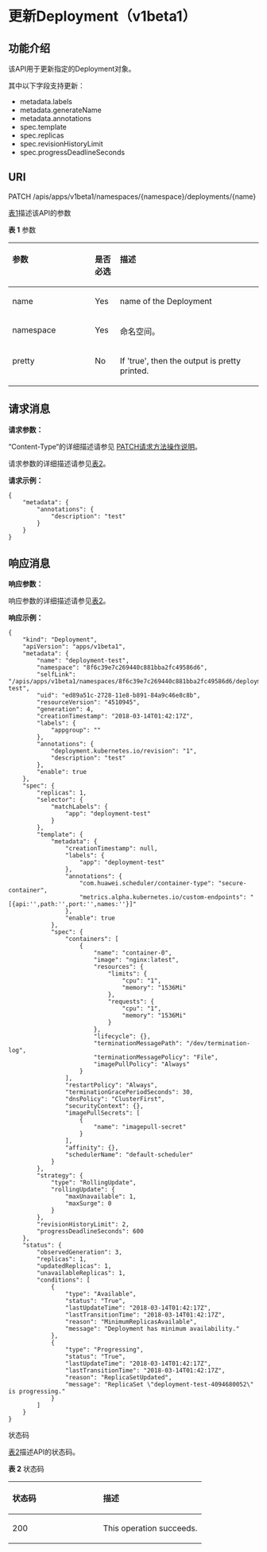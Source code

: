 # 更新Deployment（v1beta1）<a name="cci_02_0033"></a>

## 功能介绍<a name="zh-cn_topic_0083864912_section172959268501"></a>

该API用于更新指定的Deployment对象。

其中以下字段支持更新：

-   metadata.labels
-   metadata.generateName
-   metadata.annotations
-   spec.template
-   spec.replicas
-   spec.revisionHistoryLimit
-   spec.progressDeadlineSeconds

## URI<a name="zh-cn_topic_0083864912_section1524832914503"></a>

PATCH /apis/apps/v1beta1/namespaces/\{namespace\}/deployments/\{name\}

[表1](#zh-cn_topic_0083864912_table14970324122818)描述该API的参数

**表 1**  参数

<a name="zh-cn_topic_0083864912_table14970324122818"></a>
<table><thead align="left"><tr id="zh-cn_topic_0083864912_row0971162417289"><th class="cellrowborder" valign="top" width="33%" id="mcps1.2.4.1.1"><p id="zh-cn_topic_0083864912_zh-cn_topic_0079616860_zh-cn_topic_0079614957_p54329699"><a name="zh-cn_topic_0083864912_zh-cn_topic_0079616860_zh-cn_topic_0079614957_p54329699"></a><a name="zh-cn_topic_0083864912_zh-cn_topic_0079616860_zh-cn_topic_0079614957_p54329699"></a>参数</p>
</th>
<th class="cellrowborder" valign="top" width="10%" id="mcps1.2.4.1.2"><p id="zh-cn_topic_0083864912_p6151164282819"><a name="zh-cn_topic_0083864912_p6151164282819"></a><a name="zh-cn_topic_0083864912_p6151164282819"></a>是否必选</p>
</th>
<th class="cellrowborder" valign="top" width="56.99999999999999%" id="mcps1.2.4.1.3"><p id="zh-cn_topic_0083864912_p21518421288"><a name="zh-cn_topic_0083864912_p21518421288"></a><a name="zh-cn_topic_0083864912_p21518421288"></a>描述</p>
</th>
</tr>
</thead>
<tbody><tr id="zh-cn_topic_0083864912_row83198295289"><td class="cellrowborder" valign="top" width="33%" headers="mcps1.2.4.1.1 "><p id="zh-cn_topic_0083864912_p153191729102818"><a name="zh-cn_topic_0083864912_p153191729102818"></a><a name="zh-cn_topic_0083864912_p153191729102818"></a>name</p>
</td>
<td class="cellrowborder" valign="top" width="10%" headers="mcps1.2.4.1.2 "><p id="zh-cn_topic_0083864912_p63193293289"><a name="zh-cn_topic_0083864912_p63193293289"></a><a name="zh-cn_topic_0083864912_p63193293289"></a>Yes</p>
</td>
<td class="cellrowborder" valign="top" width="56.99999999999999%" headers="mcps1.2.4.1.3 "><p id="zh-cn_topic_0083864912_p231992915285"><a name="zh-cn_topic_0083864912_p231992915285"></a><a name="zh-cn_topic_0083864912_p231992915285"></a>name of the Deployment</p>
</td>
</tr>
<tr id="zh-cn_topic_0083864912_row6971102432818"><td class="cellrowborder" valign="top" width="33%" headers="mcps1.2.4.1.1 "><p id="zh-cn_topic_0083864912_p397172413282"><a name="zh-cn_topic_0083864912_p397172413282"></a><a name="zh-cn_topic_0083864912_p397172413282"></a>namespace</p>
</td>
<td class="cellrowborder" valign="top" width="10%" headers="mcps1.2.4.1.2 "><p id="zh-cn_topic_0083864912_p14971824142810"><a name="zh-cn_topic_0083864912_p14971824142810"></a><a name="zh-cn_topic_0083864912_p14971824142810"></a>Yes</p>
</td>
<td class="cellrowborder" valign="top" width="56.99999999999999%" headers="mcps1.2.4.1.3 "><p id="zh-cn_topic_0079615000_p8332925"><a name="zh-cn_topic_0079615000_p8332925"></a><a name="zh-cn_topic_0079615000_p8332925"></a>命名空间。</p>
</td>
</tr>
<tr id="zh-cn_topic_0083864912_row11971122412819"><td class="cellrowborder" valign="top" width="33%" headers="mcps1.2.4.1.1 "><p id="zh-cn_topic_0083864912_p1597142412282"><a name="zh-cn_topic_0083864912_p1597142412282"></a><a name="zh-cn_topic_0083864912_p1597142412282"></a>pretty</p>
</td>
<td class="cellrowborder" valign="top" width="10%" headers="mcps1.2.4.1.2 "><p id="zh-cn_topic_0083864912_p497132410288"><a name="zh-cn_topic_0083864912_p497132410288"></a><a name="zh-cn_topic_0083864912_p497132410288"></a>No</p>
</td>
<td class="cellrowborder" valign="top" width="56.99999999999999%" headers="mcps1.2.4.1.3 "><p id="zh-cn_topic_0083864912_p1597132420289"><a name="zh-cn_topic_0083864912_p1597132420289"></a><a name="zh-cn_topic_0083864912_p1597132420289"></a>If 'true', then the output is pretty printed.</p>
</td>
</tr>
</tbody>
</table>

## 请求消息<a name="zh-cn_topic_0083864912_section1244125315509"></a>

**请求参数：**

“Content-Type“的详细描述请参见 [PATCH请求方法操作说明](PATCH请求方法操作说明.md)。

请求参数的详细描述请参见[表2](创建Deployment（v1beta1）.md#zh-cn_topic_0083864910_table12862324102610)。

**请求示例：**

```
{
    "metadata": {
        "annotations": {
            "description": "test"
        }
    }
}
```

## 响应消息<a name="zh-cn_topic_0083864912_section59181834162920"></a>

**响应参数：**

响应参数的详细描述请参见[表2](创建Deployment（v1beta1）.md#zh-cn_topic_0083864910_table12862324102610)。

**响应示例：**

```
{
    "kind": "Deployment", 
    "apiVersion": "apps/v1beta1", 
    "metadata": {
        "name": "deployment-test", 
        "namespace": "8f6c39e7c269440c881bba2fc49586d6", 
        "selfLink": "/apis/apps/v1beta1/namespaces/8f6c39e7c269440c881bba2fc49586d6/deployments/deployment-test", 
        "uid": "ed89a51c-2728-11e8-b891-84a9c46e8c8b", 
        "resourceVersion": "4510945", 
        "generation": 4, 
        "creationTimestamp": "2018-03-14T01:42:17Z", 
        "labels": {
            "appgroup": ""
        }, 
        "annotations": {
            "deployment.kubernetes.io/revision": "1", 
            "description": "test"
        }, 
        "enable": true
    }, 
    "spec": {
        "replicas": 1, 
        "selector": {
            "matchLabels": {
                "app": "deployment-test"
            }
        }, 
        "template": {
            "metadata": {
                "creationTimestamp": null, 
                "labels": {
                    "app": "deployment-test"
                }, 
                "annotations": {
                    "com.huawei.scheduler/container-type": "secure-container", 
                    "metrics.alpha.kubernetes.io/custom-endpoints": "[{api:'',path:'',port:'',names:''}]"
                }, 
                "enable": true
            }, 
            "spec": {
                "containers": [
                    {
                        "name": "container-0", 
                        "image": "nginx:latest", 
                        "resources": {
                            "limits": {
                                "cpu": "1", 
                                "memory": "1536Mi"
                            }, 
                            "requests": {
                                "cpu": "1", 
                                "memory": "1536Mi"
                            }
                        }, 
                        "lifecycle": {}, 
                        "terminationMessagePath": "/dev/termination-log", 
                        "terminationMessagePolicy": "File", 
                        "imagePullPolicy": "Always"
                    }
                ], 
                "restartPolicy": "Always", 
                "terminationGracePeriodSeconds": 30, 
                "dnsPolicy": "ClusterFirst", 
                "securityContext": {}, 
                "imagePullSecrets": [
                    {
                        "name": "imagepull-secret"
                    }
                ], 
                "affinity": {}, 
                "schedulerName": "default-scheduler"
            }
        }, 
        "strategy": {
            "type": "RollingUpdate", 
            "rollingUpdate": {
                "maxUnavailable": 1, 
                "maxSurge": 0
            }
        }, 
        "revisionHistoryLimit": 2, 
        "progressDeadlineSeconds": 600
    }, 
    "status": {
        "observedGeneration": 3, 
        "replicas": 1, 
        "updatedReplicas": 1, 
        "unavailableReplicas": 1, 
        "conditions": [
            {
                "type": "Available", 
                "status": "True", 
                "lastUpdateTime": "2018-03-14T01:42:17Z", 
                "lastTransitionTime": "2018-03-14T01:42:17Z", 
                "reason": "MinimumReplicasAvailable", 
                "message": "Deployment has minimum availability."
            }, 
            {
                "type": "Progressing", 
                "status": "True", 
                "lastUpdateTime": "2018-03-14T01:42:17Z", 
                "lastTransitionTime": "2018-03-14T01:42:17Z", 
                "reason": "ReplicaSetUpdated", 
                "message": "ReplicaSet \"deployment-test-4094680052\" is progressing."
            }
        ]
    }
}
```

状态码

[表2](#zh-cn_topic_0083864912_zh-cn_topic_0079616860_zh-cn_topic_0079614957_table12683857)描述API的状态码。

**表 2**  状态码

<a name="zh-cn_topic_0083864912_zh-cn_topic_0079616860_zh-cn_topic_0079614957_table12683857"></a>
<table><thead align="left"><tr id="zh-cn_topic_0083864912_zh-cn_topic_0079616860_zh-cn_topic_0079614957_row49320909"><th class="cellrowborder" valign="top" width="47%" id="mcps1.2.3.1.1"><p id="zh-cn_topic_0083864912_p7478104103014"><a name="zh-cn_topic_0083864912_p7478104103014"></a><a name="zh-cn_topic_0083864912_p7478104103014"></a>状态码</p>
</th>
<th class="cellrowborder" valign="top" width="53%" id="mcps1.2.3.1.2"><p id="zh-cn_topic_0083864912_p1847954163013"><a name="zh-cn_topic_0083864912_p1847954163013"></a><a name="zh-cn_topic_0083864912_p1847954163013"></a>描述</p>
</th>
</tr>
</thead>
<tbody><tr id="zh-cn_topic_0083864912_zh-cn_topic_0079616860_zh-cn_topic_0079614957_row41609976"><td class="cellrowborder" valign="top" width="47%" headers="mcps1.2.3.1.1 "><p id="zh-cn_topic_0083864912_zh-cn_topic_0079616860_zh-cn_topic_0079614957_p14964925"><a name="zh-cn_topic_0083864912_zh-cn_topic_0079616860_zh-cn_topic_0079614957_p14964925"></a><a name="zh-cn_topic_0083864912_zh-cn_topic_0079616860_zh-cn_topic_0079614957_p14964925"></a>200</p>
</td>
<td class="cellrowborder" valign="top" width="53%" headers="mcps1.2.3.1.2 "><p id="zh-cn_topic_0091433681_p21206673"><a name="zh-cn_topic_0091433681_p21206673"></a><a name="zh-cn_topic_0091433681_p21206673"></a>This operation succeeds.</p>
</td>
</tr>
</tbody>
</table>

